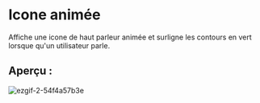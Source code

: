 # Icone animée
Affiche une icone de haut parleur animée et surligne les contours en vert lorsque qu'un utilisateur parle.


## Aperçu :


![ezgif-2-54f4a57b3e](https://user-images.githubusercontent.com/72102780/176675257-91cbb6d7-dc2b-4cc2-83d7-278062324d61.gif)


